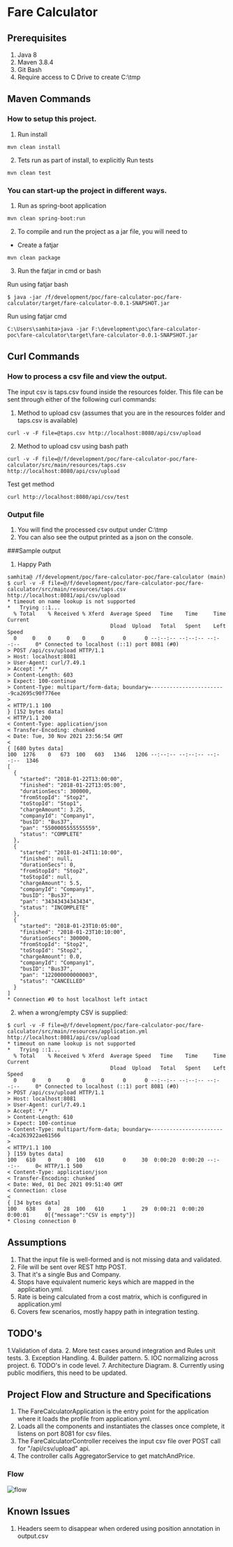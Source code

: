 # Fare Calculator

## Prerequisites
1. Java 8
2. Maven 3.8.4
3. Git Bash
4. Require access to C Drive to create C:\tmp

## Maven Commands

### How to setup this project.

1. Run install
```
mvn clean install
```
2. Tets run as part of install, to explicitly Run tests
```
mvn clean test
```
### You can start-up the project in different ways. 
1. Run as spring-boot application
```
mvn clean spring-boot:run
```
2. To compile and run the project as a jar file, you will need to 

- Create a fatjar
```
mvn clean package
```
3. Run the fatjar in cmd or bash

Run using fatjar bash
```
$ java -jar /f/development/poc/fare-calculator-poc/fare-calculator/target/fare-calculator-0.0.1-SNAPSHOT.jar
```

Run using fatjar cmd
```
C:\Users\samhita>java -jar F:\development\poc\fare-calculator-poc\fare-calculator\target\fare-calculator-0.0.1-SNAPSHOT.jar
```

## Curl Commands

### How to process a csv file and view the output.
The input csv is taps.csv found inside the resources folder. This file can be sent through either of the following curl commands:

1. Method to upload csv (assumes that you are in the resources folder and taps.csv is available)
````
curl -v -F file=@taps.csv http://localhost:8080/api/csv/upload
````
2. Method to upload csv using bash path
````
curl -v -F file=@/f/development/poc/fare-calculator-poc/fare-calculator/src/main/resources/taps.csv http://localhost:8080/api/csv/upload
````
Test get method
````
curl http://localhost:8080/api/csv/test
````

### Output file
1. You will find the processed csv output under C:\tmp
2. You can also see the output printed as a json on the console.

###Sample output
1. Happy Path
```
samhita@ /f/development/poc/fare-calculator-poc/fare-calculator (main)
$ curl -v -F file=@/f/development/poc/fare-calculator-poc/fare-calculator/src/main/resources/taps.csv http://localhost:8081/api/csv/upload
* timeout on name lookup is not supported
*   Trying ::1...
  % Total    % Received % Xferd  Average Speed   Time    Time     Time  Current
                                 Dload  Upload   Total   Spent    Left  Speed
  0     0    0     0    0     0      0      0 --:--:-- --:--:-- --:--:--     0* Connected to localhost (::1) port 8081 (#0)
> POST /api/csv/upload HTTP/1.1
> Host: localhost:8081
> User-Agent: curl/7.49.1
> Accept: */*
> Content-Length: 603
> Expect: 100-continue
> Content-Type: multipart/form-data; boundary=------------------------9ca2695c90f776ee
>
< HTTP/1.1 100
} [152 bytes data]
< HTTP/1.1 200
< Content-Type: application/json
< Transfer-Encoding: chunked
< Date: Tue, 30 Nov 2021 23:56:54 GMT
<
{ [680 bytes data]
100  1276    0   673  100   603   1346   1206 --:--:-- --:--:-- --:--:--  1346
[
  {
    "started": "2018-01-22T13:00:00",
    "finished": "2018-01-22T13:05:00",
    "durationSecs": 300000,
    "fromStopId": "Stop2",
    "toStopId": "Stop1",
    "chargeAmount": 3.25,
    "companyId": "Company1",
    "busID": "Bus37",
    "pan": "5500005555555559",
    "status": "COMPLETE"
  },
  {
    "started": "2018-01-24T11:10:00",
    "finished": null,
    "durationSecs": 0,
    "fromStopId": "Stop2",
    "toStopId": null,
    "chargeAmount": 5.5,
    "companyId": "Company1",
    "busID": "Bus37",
    "pan": "34343434343434",
    "status": "INCOMPLETE"
  },
  {
    "started": "2018-01-23T10:05:00",
    "finished": "2018-01-23T10:10:00",
    "durationSecs": 300000,
    "fromStopId": "Stop2",
    "toStopId": "Stop2",
    "chargeAmount": 0.0,
    "companyId": "Company1",
    "busID": "Bus37",
    "pan": "122000000000003",
    "status": "CANCELLED"
  }
]
* Connection #0 to host localhost left intact
```

2. when a wrong/empty CSV is supplied:
```
$ curl -v -F file=@/f/development/poc/fare-calculator-poc/fare-calculator/src/main/resources/application.yml http://localhost:8081/api/csv/upload
* timeout on name lookup is not supported
*   Trying ::1...
  % Total    % Received % Xferd  Average Speed   Time    Time     Time  Current
                                 Dload  Upload   Total   Spent    Left  Speed
  0     0    0     0    0     0      0      0 --:--:-- --:--:-- --:--:--     0* Connected to localhost (::1) port 8081 (#0)
> POST /api/csv/upload HTTP/1.1
> Host: localhost:8081
> User-Agent: curl/7.49.1
> Accept: */*
> Content-Length: 610
> Expect: 100-continue
> Content-Type: multipart/form-data; boundary=------------------------4ca263922ae61566
>
< HTTP/1.1 100
} [159 bytes data]
100   610    0     0  100   610      0     30  0:00:20  0:00:20 --:--:--     0< HTTP/1.1 500
< Content-Type: application/json
< Transfer-Encoding: chunked
< Date: Wed, 01 Dec 2021 09:51:40 GMT
< Connection: close
<
{ [34 bytes data]
100   638    0    28  100   610      1     29  0:00:21  0:00:20  0:00:01     0[{"message":"CSV is empty"}]
* Closing connection 0
```


## Assumptions
1. That the input file is well-formed and is not missing data and validated.
2. File will be sent over REST http POST.
3. That it's a single Bus and Company.
4. Stops have equivalent numeric keys which are mapped in the application.yml.
5. Rate is being calculated from a cost matrix, which is configured in application.yml
6. Covers few scenarios, mostly happy path in integration testing.

## TODO's
1.Validation of data.
2. More test cases around integration and Rules unit tests.
3. Exception Handling.
4. Builder pattern.
5. IOC normalizing across project.
6. TODO's in code level.
7. Architecture Diagram.
8. Currently using public modifiers, this need to be updated.

## Project Flow and Structure and Specifications
1. The FareCalculatorApplication is the entry point for the application where it loads the profile from application.yml.
2. Loads all the components and instantiates the classes once complete, it listens on port 8081 for csv files.
3. The FareCalculatorController receives the input csv file over POST call for "/api/csv/upload" api.
4. The controller calls AggregatorService to get matchAndPrice.

### Flow
![flow](./docs/flow.png)

## Known Issues
1. Headers seem to disappear when ordered using position annotation in output.csv